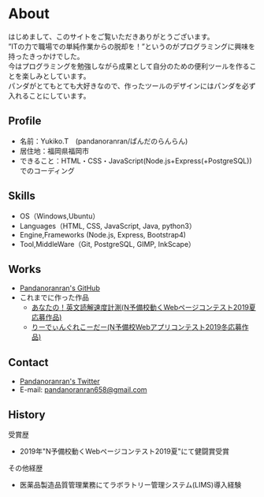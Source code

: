 # About
はじめまして、このサイトをご覧いただきありがとうございます。  
”ITの力で職場での単純作業からの脱却を！”というのがプログラミングに興味を持ったきっかけでした。  
今はプログラミングを勉強しながら成果として自分のための便利ツールを作ることを楽しみとしています。  
パンダがとてもとても大好きなので、作ったツールのデザインにはパンダを必ず入れることにしています。  
## Profile
- 名前：Yukiko.T　(pandanoranran/ぱんだのらんらん)
- 居住地：福岡県福岡市
- できること：HTML・CSS・JavaScript(Node.js+Express(+PostgreSQL))でのコーディング
## Skills
- OS（Windows,Ubuntu）
- Languages（HTML, CSS, JavaScript, Java, python3）
- Engine,Frameworks (Node.js, Express, Bootstrap4)
- Tool,MiddleWare（Git, PostgreSQL, GIMP, InkScape）
## Works
- [Pandanoranran's GitHub](https://github.com/pandanoranran)
- これまでに作った作品
  - [あなたの！英文読解速度計測(N予備校動くWebページコンテスト2019夏応募作品)](https://pandanoranran.github.io/measurement/)
  - [りーでぃんぐれこーだー(N予備校Webアプリコンテスト2019冬応募作品)](https://tranquil-beach-48884.herokuapp.com/)
## Contact
- [Pandanoranran's Twitter](https://twitter.com/pandanoranran)
- E-mail: pandanoranran658@gmail.com
## History
受賞歴  
- 2019年"N予備校動くWebページコンテスト2019夏"にて健闘賞受賞 

その他経歴  
- 医薬品製造品質管理業務にてラボラトリー管理システム(LIMS)導入経験



